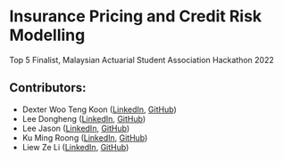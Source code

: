 # Insurance Pricing and Credit Risk Modelling
Top 5 Finalist, Malaysian Actuarial Student Association Hackathon 2022

## Contributors: 
* Dexter Woo Teng Koon ([LinkedIn](https://www.linkedin.com/in/dexterwootengkoon/), [GitHub](https://github.com/Dexter-WOO))
* Lee Dongheng ([LinkedIn](https://www.linkedin.com/in/lee-dongheng-3a09aa216/), [GitHub](https://github.com/donghenglee))
* Lee Jason ([LinkedIn](https://www.linkedin.com/in/lee-js/), [GitHub](https://github.com/JsLeeeee))
* Ku Ming Roong ([LinkedIn](https://www.linkedin.com/in/mrku/), [GitHub](https://github.com/RonKu01))
* Liew Ze Li ([LinkedIn](https://www.linkedin.com/in/zeliliew/), [GitHub](https://github.com/zeliliew))
